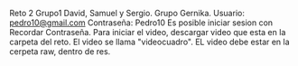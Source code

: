 Reto 2 Grupo1 David, Samuel y Sergio.
Grupo Gernika.
Usuario: pedro10@gmail.com
Contraseña: Pedro10
Es posible iniciar sesion con Recordar Contraseña.
Para iniciar el video, descargar video que esta en la carpeta del reto. El video se llama "videocuadro".
EL video debe estar en la cerpeta raw, dentro de res.

